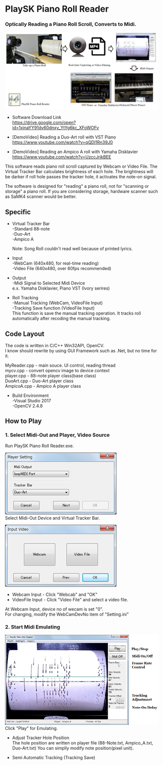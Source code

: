 # PlaySK Piano Roll Reader       
### Optically Reading a Piano Roll Scroll, Converts to Midi.

![Overall System](./README_img/Overall_System.png)

- Software Download Link  
https://drive.google.com/open?id=1xjnaYY91dv60dnxy_YtYg6kc_XFoWOFv


- [DemoVideo] Reading a Duo-Art roll with VST Piano   
https://www.youtube.com/watch?v=qQDl1Rn39J0
 

- [DemoVideo] Reading an Ampico A roll with Yamaha Disklavier
https://www.youtube.com/watch?v=UzccJrikBEE

This software reads piano roll scroll captured by Webcam or Video File. The Virtual Tracker Bar calculates brightness of each hole. The brightness will be darker if roll hole passes the tracker hole, it activates the note-on signal. 

The software is designed for "reading" a piano roll, not for "scanning or storage" a piano roll. If you are considering storage, hardware scanner such as SaMK4 scanner would be better. 

## Specific
- Virtual Tracker Bar   
    -Standard 88-note    
    -Duo-Art     
    -Ampico A

    Note: Song Roll couldn't read well because of printed lyrics.

- Input     
    -WebCam  (640x480, for real-time reading)    
    -Video File (640x480, over 60fps recommended)

- Output    
    -Midi Signal to Selected Midi Device    
    e.x. Yamaha Disklavier, Piano VST (Ivory serires)
    
- Roll Tracking     
    -Manual Tracking (WebCam, VideoFile Input)   
    -Tracking Save function (VideoFile Input)     
     This function is save the manual tracking operation. It tracks roll automatically after recoding the manual tracking.

## Code Layout
The code is written in C/C++ Win32API, OpenCV.  
I know should rewrite by using GUI Framework such as .Net, but no time for it.

MyReader.cpp - main souce. UI control, reading thread       
mycv.cpp - convert opencv image to device context   
player.cpp - 88-note player class(base class)       
DuoArt.cpp - Duo-Art player class     
AmpicoA.cpp - Ampico A player class

- Build Environment     
-Visual Studio 2017      
-OpenCV 2.4.8 


## How to Play

### 1. Select Midi-Out and Player, Video Source

Run PlaySK Piano Roll Reader.exe.

![Player Setting](README_img/Player_Setting.png)    
Select Midi-Out Device and Virtual Tracker Bar.

![Source Select](README_img/Source_Select.png)  
- Webcam Input - Click "Webcab" and "OK"
- VideoFile Input - Click "Video File" and select a video file.

At Webcam Input, device no of wecam is set "0".     
For changing, modify the WebCamDevNo item of "Setting.ini"

### 2. Start Midi Emulating

![Main U I](README_img/MainUI.png)  
Click "Play" for Emulating.     

- Adjust Tracker Hole Position    
The hole position are written on player file (88-Note.txt, Ampico_A.txt, Duo-Art.txt)
You can simplly modify note position(pixel unit). 

- Semi Automatic Tracking (Tracking Save)
